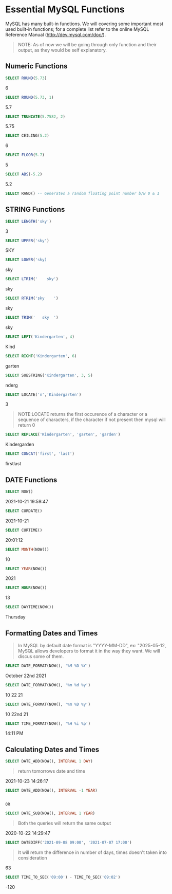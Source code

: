 # Essential MySQL Functions 

MySQL has many built-in functions. We will covering some important most used built-in functions; for a complete list refer to the online MySQL Reference Manual (http://dev.mysql.com/doc/).

> NOTE: As of now we will be going through only function and their output, as they would be self explanatory.

## Numeric Functions
```sql
SELECT ROUND(5.73)
   ```
6

```sql
SELECT ROUND(5.73, 1)
   ```
5.7

```sql
SELECT TRUNCATE(5.7582, 2)
   ```
5.75

```sql
SELECT CEILING(5.2)
   ```
6

```sql
SELECT FLOOR(5.7)
   ```
5

```sql
SELECT ABS(-5.2)
   ```
5.2

```sql
SELECT RAND() -- Generates a random floating point number b/w 0 & 1
   ```

## STRING Functions
```sql
SELECT LENGTH('sky')
   ```
3

```sql
SELECT UPPER('sky')
   ```
SKY

```sql
SELECT LOWER('sky)
   ```
sky

```sql
SELECT LTRIM('    sky')
   ```
sky

```sql
SELECT RTRIM('sky    ')
   ```
sky

```sql
SELECT TRIM('   sky  ')
   ```
sky

```sql
SELECT LEFT('Kindergarten', 4)
   ```
Kind

```sql
SELECT RIGHT('Kindergarten', 6)
   ```
garten

```sql
SELECT SUBSTRING('Kindergarten', 3, 5) 
   ```
nderg

```sql
SELECT LOCATE('n','Kindergarten')
   ```
3
> NOTE:LOCATE returns the first occurence of a character or a sequence of characters, if the character if not present then mysql will return 0

```sql
SELECT REPLACE('Kindergarten', 'garten', 'garden')
   ```
Kindergarden

```sql
SELECT CONCAT('first', 'last')
   ```
firstlast

## DATE Functions
```sql
SELECT NOW()
   ```
2021-10-21 19:59:47

```sql
SELECT CURDATE()
   ```
2021-10-21

```sql
SELECT CURTIME()
   ```
20:01:12

```sql
SELECT MONTH(NOW())
   ```
10

```sql
SELECT YEAR(NOW())
   ```
2021

```sql
SELECT HOUR(NOW())
   ```
13

```sql
SELECT DAYTIME(NOW())
   ```
Thursday

## Formatting Dates and Times

> In MySQL by default date format is "YYYY-MM-DD", ex: "2025-05-12, MySQL allows developers to format it in the way they want. We will discus some of them.
```sql
SELECT DATE_FORMAT(NOW(), '%M %D %Y')
   ```
October 22nd 2021

```sql
SELECT DATE_FORMAT(NOW(), '%m %d %y')
   ```
10 22 21 

```sql
SELECT DATE_FORMAT(NOW(), '%m %D %y')
   ```
10 22nd 21 

```sql
SELECT TIME_FORMAT(NOW(), '%H %i %p')
   ```
14:11 PM

## Calculating Dates and Times

```sql
SELECT DATE_ADD(NOW(), INTERVAL 1 DAY)
   ```
> return tomorrows date and time

2021-10-23 14:26:17

```sql
SELECT DATE_ADD(NOW(), INTERVAL -1 YEAR)
   ```
                                                                         OR
```sql
SELECT DATE_SUB(NOW(), INTERVAL 1 YEAR)
   ```
> Both the queries will return the same output

2020-10-22 14:29:47

```sql
SELECT DATEDIFF('2021-09-08 09:00', '2021-07-07 17:00')
   ```
> It will return the difference in number of days, times doesn't taken into consideration

63

```sql
SELECT TIME_TO_SEC('09:00') - TIME_TO_SEC('09:02')
   ```
-120

